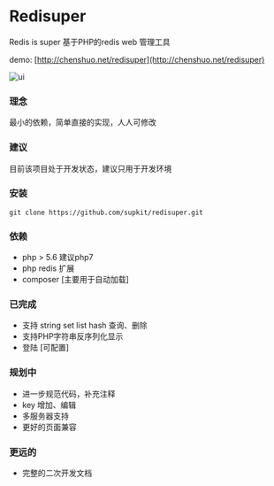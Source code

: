 # Redisuper

Redis is super 基于PHP的redis web 管理工具

demo: [http://chenshuo.net/redisuper](http://chenshuo.net/redisuper)

![ui](http://chenshuo.net/other/ui.png)

### 理念
最小的依赖，简单直接的实现，人人可修改

### 建议
目前该项目处于开发状态，建议只用于开发环境

### 安装

```
git clone https://github.com/supkit/redisuper.git
```

### 依赖
- php > 5.6 建议php7
- php redis 扩展
- composer [主要用于自动加载]

### 已完成

- 支持 string set list hash 查询、删除
- 支持PHP字符串反序列化显示
- 登陆 [可配置]

### 规划中
- 进一步规范代码，补充注释
- key 增加、编辑
- 多服务器支持
- 更好的页面兼容

### 更远的
- 完整的二次开发文档